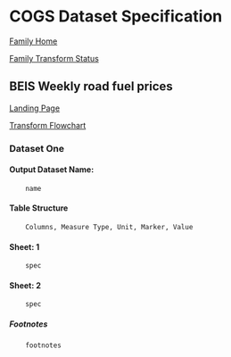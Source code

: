 # COGS Dataset Specification

[Family Home](https://gss-cogs.github.io/family-covid-19-AIRTABLE/datasets/specmenu.html)

[Family Transform Status](https://gss-cogs.github.io/family-covid-19-AIRTABLE/datasets/index.html)

## BEIS Weekly road fuel prices 

[Landing Page](https://www.gov.uk/government/statistical-data-sets/oil-and-petroleum-products-weekly-statistics)

[Transform Flowchart](https://gss-cogs.github.io/family-covid-19-AIRTABLE/datasets/specflowcharts.html?beis-weekly-road-fuel-prices/flowchart.ttl)

### Dataset One

#### Output Dataset Name:

		name

#### Table Structure

		Columns, Measure Type, Unit, Marker, Value

#### Sheet: 1

		spec

#### Sheet: 2

		spec

##### Footnotes

		footnotes

